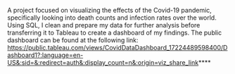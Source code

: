A project focused on visualizing the effects of the Covid-19 pandemic, specifically looking into death counts and infection rates over the world.
Using SQL, I clean and prepare my data for further analysis before transferring it to Tableau to create a dashboard of my findings. 
The public dashboard can be found at the following link: https://public.tableau.com/views/CovidDataDashboard_17224489598400/Dashboard1?:language=en-US&:sid=&:redirect=auth&:display_count=n&:origin=viz_share_link****
